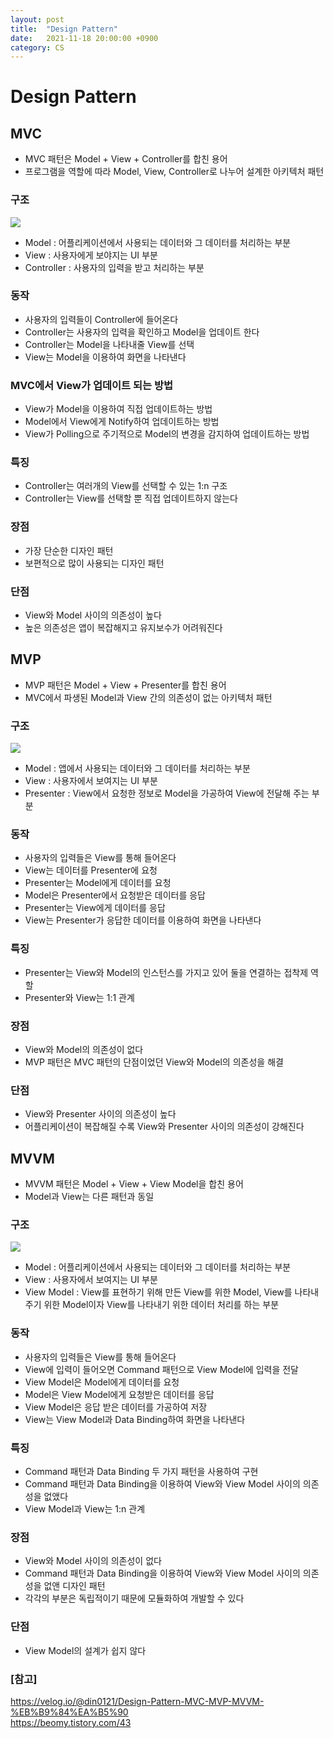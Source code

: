 ```yaml
---
layout: post
title:  "Design Pattern"
date:   2021-11-18 20:00:00 +0900
category: CS
---
```


# Design Pattern

## MVC

- MVC 패턴은 Model + View + Controller를 합친 용어
- 프로그램을 역할에 따라 Model, View, Controller로 나누어 설계한 아키텍처 패턴

### 구조

<img src="http://snowchori.github.io/assets/img/MVC.png">

- Model : 어플리케이션에서 사용되는 데이터와 그 데이터를 처리하는 부분
- View : 사용자에게 보야지는 UI 부분
- Controller : 사용자의 입력을 받고 처리하는 부분

### 동작

- 사용자의 입력들이 Controller에 들어온다
- Controller는 사용자의 입력을 확인하고 Model을 업데이트 한다
- Controller는 Model을 나타내줄 View를 선택
- View는 Model을 이용하여 화면을 나타낸다

### MVC에서 View가 업데이트 되는 방법

- View가 Model을 이용하여 직접 업데이트하는 방법
- Model에서 View에게 Notify하여 업데이트하는 방법
- View가 Polling으로 주기적으로 Model의 변경을 감지하여 업데이트하는 방법

### 특징

- Controller는 여러개의 View를 선택할 수 있는 1:n 구조
- Controller는 View를 선택할 뿐 직접 업데이트하지 않는다

### 장점

- 가장 단순한 디자인 패턴
- 보편적으로 많이 사용되는 디자인 패턴

### 단점

- View와 Model 사이의 의존성이 높다
- 높은 의존성은 앱이 복잡해지고 유지보수가 어려워진다

## MVP

- MVP 패턴은 Model + View + Presenter를 합친 용어
- MVC에서 파생된 Model과 View 간의 의존성이 없는 아키텍처 패턴

### 구조

<img src="http://snowchori.github.io/assets/img/MVP.png">

- Model : 앱에서 사용되는 데이터와 그 데이터를 처리하는 부분
- View : 사용자에서 보여지는 UI 부분
- Presenter : View에서 요청한 정보로 Model을 가공하여 View에 전달해 주는 부분

### 동작

- 사용자의 입력들은 View를 통해 들어온다
- View는 데이터를 Presenter에 요청
- Presenter는 Model에게 데이터를 요청
- Model은 Presenter에서 요청받은 데이터를 응답
- Presenter는 View에게 데이터를 응답
- View는 Presenter가 응답한 데이터를 이용하여 화면을 나타낸다

### 특징

- Presenter는 View와 Model의 인스턴스를 가지고 있어 둘을 연결하는 접착제 역할
- Presenter와 View는 1:1 관계

### 장점

- View와 Model의 의존성이 없다
- MVP 패턴은 MVC 패턴의 단점이었던 View와 Model의 의존성을 해결

### 단점

- View와 Presenter 사이의 의존성이 높다
- 어플리케이션이 복잡해질 수록 View와 Presenter 사이의 의존성이 강해진다

## MVVM

- MVVM 패턴은 Model + View + View Model을 합친 용어
- Model과 View는 다른 패턴과 동일

### 구조

<img src="http://snowchori.github.io/assets/img/MVVM.png">

- Model : 어플리케이션에서 사용되는 데이터와 그 데이터를 처리하는 부분
- View : 사용자에서 보여지는 UI 부분
- View Model : View를 표현하기 위해 만든 View를 위한 Model,
  View를 나타내 주기 위한 Model이자 View를 나타내기 위한 데이터 처리를 하는 부분
  
### 동작

- 사용자의 입력들은 View를 통해 들어온다
- View에 입력이 들어오면 Command 패턴으로 View Model에 입력을 전달
- View Model은 Model에게 데이터를 요청
- Model은 View Model에게 요청받은 데이터를 응답
- View Model은 응답 받은 데이터를 가공하여 저장
- View는 View Model과 Data Binding하여 화면을 나타낸다

### 특징

- Command 패턴과 Data Binding 두 가지 패턴을 사용하여 구현
- Command 패턴과 Data Binding을 이용하여 View와 View Model 사이의 의존성을 없앴다
- View Model과 View는 1:n 관계

### 장점

- View와 Model 사이의 의존성이 없다
- Command 패턴과 Data Binding을 이용하여 View와 View Model 사이의 의존성을 없앤 디자인 패턴
- 각각의 부분은 독립적이기 때문에 모듈화하여 개발할 수 있다

### 단점

- View Model의 설계가 쉽지 않다

### [참고]
<https://velog.io/@din0121/Design-Pattern-MVC-MVP-MVVM-%EB%B9%84%EA%B5%90> <br>
<https://beomy.tistory.com/43>